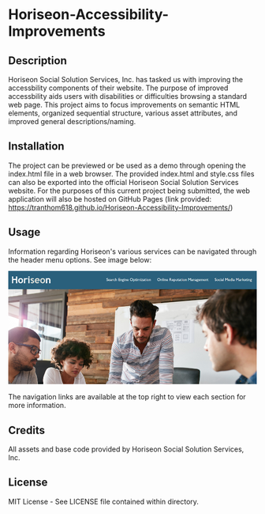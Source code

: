 # Horiseon-Accessibility-Improvements

## Description

Horiseon Social Solution Services, Inc. has tasked us with improving the accessbility components of their website. The purpose of improved accessbility aids users with disabilities or difficulties browsing a standard web page. This project aims to focus improvements on semantic HTML elements, organized sequential structure,
various asset attributes, and improved general descriptions/naming.

## Installation

The project can be previewed or be used as a demo through opening the index.html file in a web browser. The provided index.html and style.css files can also be exported into the official Horiseon Social Solution Services website. For the purposes of this current project being submitted, the web application will also be hosted on GitHub Pages (link provided: https://tranthom618.github.io/Horiseon-Accessibility-Improvements/)


## Usage

Information regarding Horiseon's various services can be navigated through the header menu options. See image below:

![Preview of navigation links](assets/images/readme-instructional.png?raw=true "README Example")

The navigation links are available at the top right to view each section for more information.

## Credits

All assets and base code provided by Horiseon Social Solution Services, Inc.

## License

MIT License - See LICENSE file contained within directory.